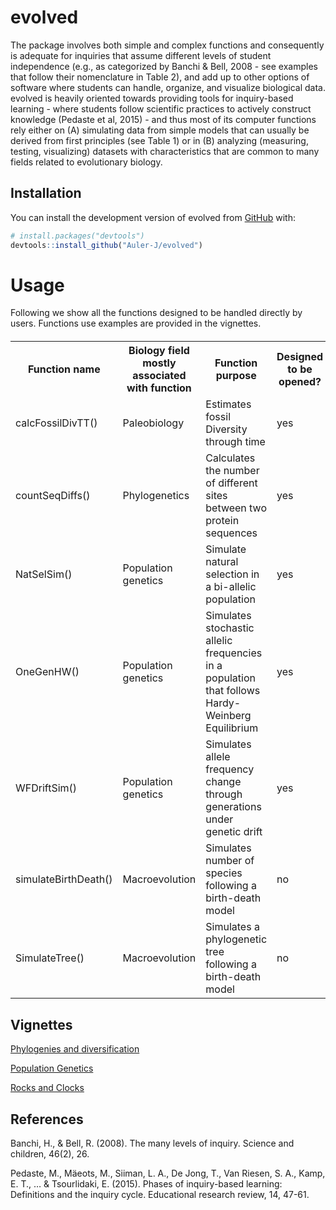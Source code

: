 
<!-- README.md is generated from README.Rmd. Please edit that file -->

# evolved

The package involves both simple and complex functions and consequently
is adequate for inquiries that assume different levels of student
independence (e.g., as categorized by Banchi & Bell, 2008 - see examples
that follow their nomenclature in Table 2), and add up to other options
of software where students can handle, organize, and visualize
biological data. evolved is heavily oriented towards providing tools for
inquiry-based learning - where students follow scientific practices to
actively construct knowledge (Pedaste et al, 2015) - and thus most of
its computer functions rely either on (A) simulating data from simple
models that can usually be derived from first principles (see Table 1)
or in (B) analyzing (measuring, testing, visualizing) datasets with
characteristics that are common to many fields related to evolutionary
biology.

## Installation

You can install the development version of evolved from
[GitHub](https://github.com/) with:

``` r
# install.packages("devtools")
devtools::install_github("Auler-J/evolved")
```

# Usage

Following we show all the functions designed to be handled directly by
users. Functions use examples are provided in the vignettes.

<html>
<head>
<style>
  table {
    width: 100%;
    border-collapse: collapse;
    margin-top: 20px;
  }
&#10;  th, td {
    border: 1px solid black;
    padding: 8px;
    text-align: left;
  }
</style>
</head>
<body>
<table>
<tr>
<th>
Function name
</th>
<th>
Biology field mostly associated with function
</th>
<th>
Function purpose
</th>
<th>
Designed to be opened?
</th>
</tr>
<tr>
<td>
calcFossilDivTT()
</td>
<td>
Paleobiology
</td>
<td>
Estimates fossil Diversity through time
</td>
<td>
yes
</td>
</tr>
<tr>
<td>
countSeqDiffs()
</td>
<td>
Phylogenetics
</td>
<td>
Calculates the number of different sites between two protein sequences
</td>
<td>
yes
</td>
</tr>
<tr>
<td>
NatSelSim()
</td>
<td>
Population genetics
</td>
<td>
Simulate natural selection in a bi-allelic population
</td>
<td>
yes
</td>
</tr>
<tr>
<td>
OneGenHW()
</td>
<td>
Population genetics
</td>
<td>
Simulates stochastic allelic frequencies in a population that follows
Hardy-Weinberg Equilibrium
</td>
<td>
yes
</td>
</tr>
<tr>
<td>
WFDriftSim()
</td>
<td>
Population genetics
</td>
<td>
Simulates allele frequency change through generations under genetic
drift
</td>
<td>
yes
</td>
</tr>
<tr>
<td>
simulateBirthDeath()
</td>
<td>
Macroevolution
</td>
<td>
Simulates number of species following a birth-death model
</td>
<td>
no
</td>
</tr>
<tr>
<td>
SimulateTree()
</td>
<td>
Macroevolution
</td>
<td>
Simulates a phylogenetic tree following a birth-death model
</td>
<td>
no
</td>
</tr>
</table>
</body>
</html>

## Vignettes

[Phylogenies and
diversification](doc/phylogenies_and_diversification.html)

[Population Genetics](doc/population_genetics.html)

[Rocks and Clocks](doc/rocks_and_clocks.html)

## References

Banchi, H., & Bell, R. (2008). The many levels of inquiry. Science and
children, 46(2), 26.

Pedaste, M., Mäeots, M., Siiman, L. A., De Jong, T., Van Riesen, S. A.,
Kamp, E. T., … & Tsourlidaki, E. (2015). Phases of inquiry-based
learning: Definitions and the inquiry cycle. Educational research
review, 14, 47-61.
